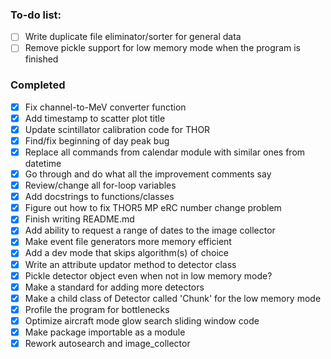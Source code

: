 ### To-do list:
- [ ] Write duplicate file eliminator/sorter for general data
- [ ] Remove pickle support for low memory mode when the program is finished

### Completed
- [x] Fix channel-to-MeV converter function
- [x] Add timestamp to scatter plot title
- [x] Update scintillator calibration code for THOR
- [x] Find/fix beginning of day peak bug 
- [x] Replace all commands from calendar module with similar ones from datetime
- [x] Go through and do what all the improvement comments say
- [x] Review/change all for-loop variables 
- [x] Add docstrings to functions/classes
- [x] Figure out how to fix THOR5 MP eRC number change problem
- [x] Finish writing README.md
- [x] Add ability to request a range of dates to the image collector
- [x] Make event file generators more memory efficient
- [x] Add a dev mode that skips algorithm(s) of choice
- [x] Write an attribute updator method to detector class
- [x] Pickle detector object even when not in low memory mode?
- [x] Make a standard for adding more detectors
- [x] Make a child class of Detector called 'Chunk' for the low memory mode
- [x] Profile the program for bottlenecks
- [x] Optimize aircraft mode glow search sliding window code
- [x] Make package importable as a module
- [x] Rework autosearch and image_collector